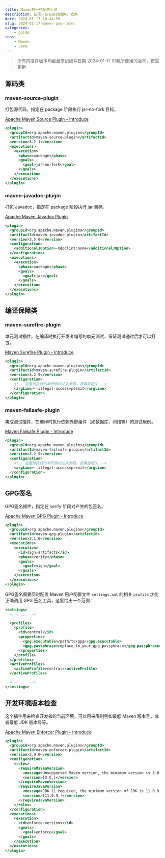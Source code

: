 ```yaml
---
title: Maven的一些配置小记
description: 记录一些有用的插件、依赖
date: 2024-01-17 10:44:50
slug: 2024-01-17-maven-pom-notes
categories:
    - guide
tags:
    - Maven
    - Java
---
```


> 所有的插件版本均截至笔记编写日期 2024-01-17 时我所使用的版本，按需更新

## 源码类

### maven-source-plugin

打包源代码，指定在 package 阶段执行 jar-no-fork 目标。

[Apache Maven Source Plugin - Introduce](https://maven.apache.org/plugins/maven-source-plugin/)

```xml
<plugin>
  <groupId>org.apache.maven.plugins</groupId>
  <artifactId>maven-source-plugin</artifactId>
  <version>3.2.1</version>
  <executions>
    <execution>
      <phase>package</phase>
      <goals>
        <goal>jar-no-fork</goal>
      </goals>
    </execution>
  </executions>
</plugin>
```

### maven-javadoc-plugin

打包 Javadoc，指定在 package 阶段执行 jar 目标。

[Apache Maven Javadoc Plugin](https://maven.apache.org/plugins/maven-javadoc-plugin/)

```xml
<plugin>
  <groupId>org.apache.maven.plugins</groupId>
  <artifactId>maven-javadoc-plugin</artifactId>
  <version>3.5.0</version>
  <configuration>
    <additionalJOption>-Xdoclint:none</additionalJOption>
  </configuration>
  <executions>
    <execution>
      <phase>package</phase>
      <goals>
        <goal>jar</goal>
      </goals>
    </execution>
  </executions>
</plugin>
```

## 编译保障类

### maven-surefire-plugin

单元测试插件，在编译时执行开发者编写的单元测试，保证测试通过后才可以打包。

[Maven Surefire Plugin - Introduce](https://maven.apache.org/surefire/maven-surefire-plugin/)

```xml
<plugin>
  <groupId>org.apache.maven.plugins</groupId>
  <artifactId>maven-surefire-plugin</artifactId>
  <version>3.2.5</version>
  <configuration>
    <!-- 这里给执行的单元测试注入参数，按需自定义 -->
    <argLine>--illegal-access=permit</argLine>
  </configuration>
</plugin>
```

### maven-failsafe-plugin

集成测试插件，在编译时执行依赖外部组件（如数据库、网络等）的测试用例。

[Maven Failsafe Plugin - Introduce](https://maven.apache.org/surefire/maven-failsafe-plugin/)

```xml
<plugin>
  <groupId>org.apache.maven.plugins</groupId>
  <artifactId>maven-failsafe-plugin</artifactId>
  <version>3.2.5</version>
  <configuration>
    <!-- 这里给执行的单元测试注入参数，按需自定义 -->
    <argLine>--illegal-access=permit</argLine>
  </configuration>
</plugin>
```

## GPG签名

GPG签名插件，指定在 verify 阶段对产生的包签名。

[Apache Maven GPG Plugin - Introduce](https://maven.apache.org/plugins/maven-gpg-plugin/)

```xml
<plugin>
  <groupId>org.apache.maven.plugins</groupId>
  <artifactId>maven-gpg-plugin</artifactId>
  <version>3.1.0</version>
  <executions>
    <execution>
      <id>sign-artifacts</id>
      <phase>verify</phase>
      <goals>
        <goal>sign</goal>
      </goals>
    </execution>
  </executions>
</plugin>
```

GPG签名需要同时配置 Maven 用户配置文件 `settings.xml` 的相关 `profile` 才能正确调用 GPG 签名工具，这里给出一个范例：

```xml
<settings>
  <!-- ... -->

  <profiles>
    <profile>
      <id>central</id>
      <properties>
        <gpg.executable>/path/to/gpg</gpg.executable>
        <gpg.passphrase>replace_to_your_gpg_passphrase</gpg.passphrase>
      </properties>
    </profile>
  </profiles>
  <activeProfiles>
    <activeProfile>central</activeProfile>
  </activeProfiles>

  <!-- ... -->
</settings>
```

## 开发环境版本检查

这个插件用来检查开发者的当前环境，可以用来限制例如最低 Maven 版本号，或者最低 JDK 版本号等。

[Apache Maven Enforcer Plugin - Introduce](https://maven.apache.org/enforcer/maven-enforcer-plugin/)

```xml
<plugin>
  <groupId>org.apache.maven.plugins</groupId>
  <artifactId>maven-enforcer-plugin</artifactId>
  <version>3.0.0</version>
  <configuration>
    <rules>
      <requireMavenVersion>
        <message>Unsupported Maven version, the minimum version is 3.0, please upgrade it.</message>
        <version>[3.0,)</version>
      </requireMavenVersion>
      <requireJavaVersion>
        <message>JDK 11 required, the minimum version of JDK is 11.0.9, please upgrade your JDK.</message>
        <version>[11.0.9,)</version>
      </requireJavaVersion>
    </rules>
  </configuration>
  <executions>
    <execution>
      <id>enforce-versions</id>
      <goals>
        <goal>enforce</goal>
      </goals>
    </execution>
  </executions>
</plugin>
```
